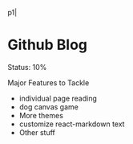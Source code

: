 p1|
# Github Blog

Status: 10%

Major Features to Tackle
- individual page reading
- dog canvas game
- More themes
- customize react-markdown text
- Other stuff